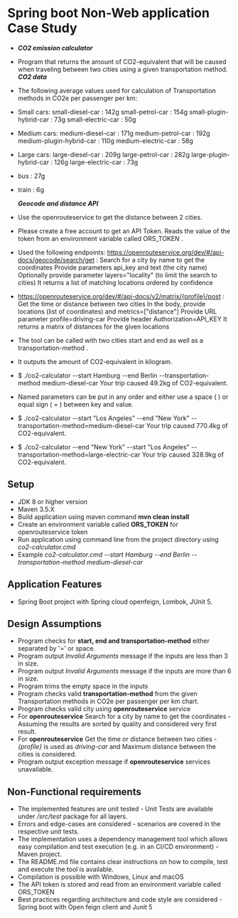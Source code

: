 # Spring boot Non-Web application Case Study
*   ***CO2 emission calculator***
*   Program that returns the amount of CO2-equivalent that will be caused when traveling between two cities using
    a given transportation method.
    ***CO2 data***
*   The following average values used for calculation of  Transportation methods in CO2e per passenger per km:
*    Small cars:
    small-diesel-car : 142g
    small-petrol-car : 154g
    small-plugin-hybrid-car : 73g
    small-electric-car : 50g
*   Medium cars:
    medium-diesel-car : 171g
    medium-petrol-car : 192g
    medium-plugin-hybrid-car : 110g
    medium-electric-car : 58g
*    Large cars:
    large-diesel-car : 209g
    large-petrol-car : 282g
    large-plugin-hybrid-car : 126g
    large-electric-car : 73g
*   bus : 27g
*   train : 6g

    ***Geocode and distance API***
*    Use the openrouteservice to get the distance between 2 cities. 
*   Please create a free account to get an API Token. 
    Reads the value of the token from an environment variable called ORS_TOKEN .
*   Used the following endpoints:
    https://openrouteservice.org/dev/#/api-docs/geocode/search/get : Search for a city by name to get the coordinates
    Provide parameters api_key and text (the city name)
    Optionally provide parameter layers="locality" (to limit the search to cities)
    It returns a list of matching locations ordered by confidence
    
*    https://openrouteservice.org/dev/#/api-docs/v2/matrix/{profile}/post : Get the time or distance between two cities
    In the body, provide locations (list of coordinates) and metrics=["distance"]
    Provide URL parameter profile=driving-car
    Provide header Authorization=API_KEY
    It returns a matrix of distances for the given locations

*   The tool can be called with two cities start and end as well as a transportation-method . 
*   It outputs the amount of CO2-equivalent in kilogram.
*    $ ./co2-calculator --start Hamburg --end Berlin --transportation-method medium-diesel-car
    Your trip caused 49.2kg of CO2-equivalent.
*    Named parameters can be put in any order and either use a space ( ) or equal sign ( = ) between key and value.
*    $ ./co2-calculator --start "Los Angeles" --end "New York" --transportation-method=medium-diesel-car
    Your trip caused 770.4kg of CO2-equivalent.
*    $ ./co2-calculator --end "New York" --start "Los Angeles" --transportation-method=large-electric-car
    Your trip caused 328.9kg of CO2-equivalent.
## Setup
*   JDK 8 or higher version
*   Maven 3.5.X
*   Build application using maven command **mvn clean install**
*   Create an environment variable called **ORS_TOKEN** for openrouteservice token
*   Run application using command line from the project directory using *co2-calculator.cmd*
*   Example *co2-calculator.cmd --start Hamburg --end Berlin --transportation-method medium-diesel-car*

## Application Features
*   Spring Boot project with Spring cloud openfeign, Lombok, JUnit 5.

## Design Assumptions
*   Program checks for **start, end and transportation-method** either separated by '=' or space.
*   Program output *Invalid Arguments* message if the inputs are less than 3 in size.
*   Program output *Invalid Arguments* message if the inputs are more than 6 in size.
*   Program trims the empty space in the inputs
*   Program checks valid **transportation-method** from the given Transportation methods in CO2e per passenger per km chart.
*   Program checks valid city using **openrouteservice** service
*   For **openrouteservice** Search for a city by name to get the coordinates - Assuming the results are sorted by quality and considered very first result.
*   For **openrouteservice** Get the time or distance between two cities - *{profile}* is used as *driving-car* and Maximum distance between the cities is considered.
*   Program output exception message if **openrouteservice** services unavailable.

## Non-Functional requirements
*   The implemented features are unit tested - Unit Tests are available under */src/test* package for all layers.
*   Errors and edge-cases are considered - scenarios are covered in the respective unit tests.
*   The implementation uses a dependency management tool which allows easy compilation and test execution (e.g. in an CI/CD environment) - Maven project.
*   The README.md file contains clear instructions on how to compile, test and execute the tool is available.
*   Compilation is possible with Windows, Linux and macOS
*   The API token is stored and read from an environment variable called ORS_TOKEN
*   Best practices regarding architecture and code style are considered - Spring boot with Open feign client and Junit 5
